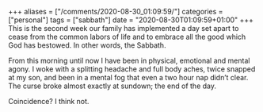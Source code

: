 +++
aliases = ["/comments/2020-08-30_01:09:59/"]
categories = ["personal"]
tags = ["sabbath"]
date = "2020-08-30T01:09:59+01:00"
+++
This is the second week our family has implemented a day set apart to cease from the common labors of life and to embrace all the good which God has bestowed. In other words, the Sabbath.

From this morning until now I have been in physical, emotional and mental agony. I woke with a splitting headache and full body aches, twice snapped at my son, and been in a mental fog that even a two hour nap didn’t clear. The curse broke almost exactly at sundown; the end of the day.

Coincidence? I think not.
